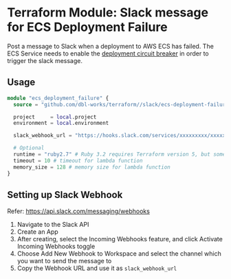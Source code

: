 # Terraform Module: Slack message for ECS Deployment Failure

Post a message to Slack when a deployment to AWS ECS has failed. The ECS Service needs to enable the [deployment circuit breaker](https://docs.aws.amazon.com/AmazonECS/latest/developerguide/deployment-circuit-breaker.html) in order to trigger the slack message.

## Usage

```terraform
module "ecs_deployment_failure" {
  source = "github.com/dbl-works/terraform//slack/ecs-deployment-failure"

  project     = local.project
  environment = local.environment

  slack_webhook_url = "https://hooks.slack.com/services/xxxxxxxxx/xxxxxxxxxxx/yyyyyyyyyyyyyyyyyyyyyyyy"

  # Optional
  runtime = "ruby2.7" # Ruby 3.2 requires Terraform version 5, but some modules aren't ready for Terraform v5 yet (e.g. S3)
  timeout = 10 # timeout for lambda function
  memory_size = 128 # memory size for lambda function
}
```

## Setting up Slack Webhook

Refer: https://api.slack.com/messaging/webhooks

1. Navigate to the Slack API
2. Create an App
3. After creating, select the Incoming Webhooks feature, and click Activate Incoming Webhooks toggle
4. Choose Add New Webhook to Workspace and select the channel which you want to send the message to
5. Copy the Webhook URL and use it as `slack_webhook_url`
